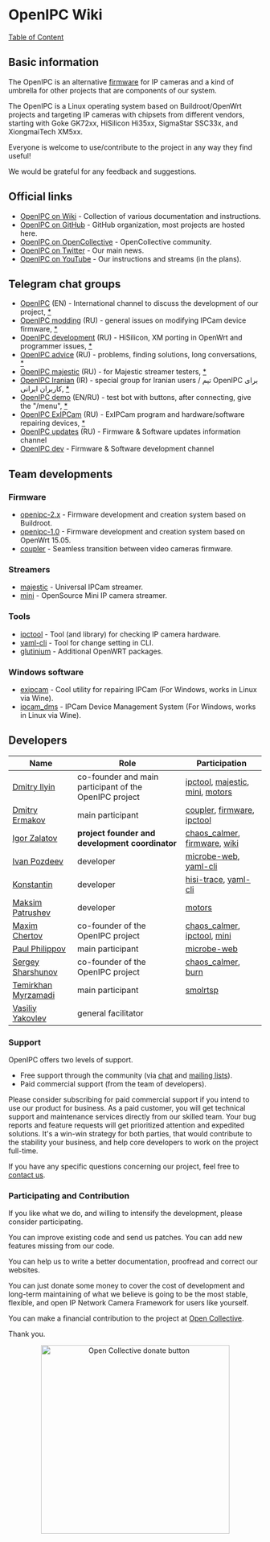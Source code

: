 # OpenIPC Wiki
[Table of Content](index.md)

## Basic information

The OpenIPC is an alternative [firmware](https://github.com/OpenIPC) for
IP cameras and a kind of umbrella for other projects that are components of
our system.

The OpenIPC is a Linux operating system based on Buildroot/OpenWrt projects and
targeting IP cameras with chipsets from different vendors, starting
with Goke GK72xx, HiSilicon Hi35xx, SigmaStar SSC33x, and XiongmaiTech XM5xx.

Everyone is welcome to use/contribute to the project in any way they find useful!

We would be grateful for any feedback and suggestions.


## Official links

* [OpenIPC on Wiki](https://openipc.github.io/wiki) - Collection of various documentation and instructions.
* [OpenIPC on GitHub](https://github.com/OpenIPC/) - GitHub organization, most projects are hosted here.
* [OpenIPC on OpenCollective](https://opencollective.com/openipc) - OpenCollective community.
* [OpenIPC on Twitter](https://twitter.com/openipc) - Our main news.
* [OpenIPC on YouTube](https://www.youtube.com/channel/UCaXlbR2uGTRFh8jQ2lCFd2g) - Our instructions and streams (in the plans).


## Telegram chat groups

* [OpenIPC](https://t.me/openipc) (EN) - International channel to discuss the development of our project, [*](https://combot.org/c/1166652144)
* [OpenIPC modding](https://t.me/openipc_modding) (RU) - general issues on modifying IPCam device firmware, [*](https://combot.org/c/-1001247643198)
* [OpenIPC development](https://t.me/openipc_software) (RU) - HiSilicon, XM porting in OpenWrt and programmer issues, [*](https://combot.org/c/-1001196905312)
* [OpenIPC advice](https://t.me/openipc_advice) (RU) - problems, finding solutions, long conversations, [*](https://combot.org/c/1385065634)
* [OpenIPC majestic](https://t.me/joinchat/YgHc5Bg4NOoxOTdi) (RU) - for Majestic streamer testers, [*](#)
* [OpenIPC Iranian](https://t.me/joinchat/T_GwQUBTJdfXJrFb) (IR) - special group for Iranian users / تیم OpenIPC برای کاربران ایرانی, [*](https://combot.org/c/-1001341239361)
* [OpenIPC demo](https://t.me/openipc_demo)  (EN/RU) - test bot with buttons, after connecting, give the "/menu", [*](https://combot.org/c/1414887196)
* [OpenIPC ExIPCam](https://t.me/ExIPCam) (RU) - ExIPCam program and hardware/software repairing devices, [*](https://combot.org/c/1213889378)
* [OpenIPC updates](https://t.me/s/openipc_updates) (RU) - Firmware & Software updates information channel
* [OpenIPC dev](https://t.me/s/openipc_dev) - Firmware & Software development channel


## Team developments

### Firmware

* [openipc-2.x](https://openipc.github.io/firmware) - Firmware development and creation system based on Buildroot.
* [openipc-1.0][chaos_calmer] - Firmware development and creation system based on OpenWrt 15.05.
* [coupler][coupler] - Seamless transition between video cameras firmware.

### Streamers

* [majestic](https://github.com/OpenIPC/firmware/wiki/majestic_streamer) - Universal IPCam streamer.
* [mini][mini] - OpenSource Mini IP camera streamer.

### Tools

* [ipctool](https://openipc.github.io/ipctool) - Tool (and library) for checking IP camera hardware.
* [yaml-cli][yaml-cli] - Tool for change setting in CLI.
* [glutinium](https://github.com/ZigFisher/Glutinium) - Additional OpenWRT packages.

### Windows software

* [exipcam](http://team.openipc.org/exipcam) - Cool utility for repairing IPCam (For Windows, works in Linux via Wine).
* [ipcam_dms](http://team.openipc.org/ipcam_dms) - IPCam Device Management System (For Windows, works in Linux via Wine).


## Developers

| Name                                                             | Role                                                   | Participation                                                            |
|------------------------------------------------------------------|--------------------------------------------------------|--------------------------------------------------------------------------|
| [Dmitry Ilyin](https://web.telegram.org/#/im?p=@widgetii)        | co-founder and main participant of the OpenIPC project | [ipctool][ipctool], [majestic][majestic], [mini][mini], [motors][motors] |
| [Dmitry Ermakov](https://web.telegram.org/#/im?p=@dimerrr)       | main participant                                       | [coupler][coupler], [firmware][firmware], [ipctool][ipctool]             |
| [Igor Zalatov](https://web.telegram.org/#/im?p=@FlyRouter)       | **project founder and development coordinator**        | [chaos_calmer][chaos_calmer], [firmware][firmware], [wiki][wiki]         |
| [Ivan Pozdeev](https://web.telegram.org/#/im?p=@John)            | developer                                              | [microbe-web][webui], [yaml-cli][yaml-cli]                               |
| [Konstantin](#)                                                  | developer                                              | [hisi-trace][hisi-trace], [yaml-cli][yaml-cli]                           |
| [Maksim Patrushev](https://web.telegram.org/#/im?p=@maxi380)     | developer                                              | [motors][motors]                                                         |
| [Maxim Chertov](https://web.telegram.org/#/im?p=@mAX3773)        | co-founder of the OpenIPC project                      | [chaos_calmer][chaos_calmer], [ipctool][ipctool], [mini][mini]           |
| [Paul Philippov](https://web.telegram.org/#/im?p=@themactep)     | main participant                                       | [microbe-web][webui]                                                     |
| [Sergey Sharshunov](https://web.telegram.org/#/im?p=@USSSSSH)    | co-founder of the OpenIPC project                      | [chaos_calmer][chaos_calmer], [burn][burn]                               |
| [Temirkhan Myrzamadi](https://web.telegram.org/#/im?p=@hirrolot) | main participant                                       | [smolrtsp][smolrtsp]                                                     |
| [Vasiliy Yakovlev](https://web.telegram.org/#/im?p=@#)           | general facilitator                                    |                                                                          |


### Support

OpenIPC offers two levels of support.

- Free support through the community (via [chat](https://openipc.org/#telegram-chat-groups) and [mailing lists](https://github.com/OpenIPC/firmware/discussions)).
- Paid commercial support (from the team of developers).

Please consider subscribing for paid commercial support if you intend to use our product for business.
As a paid customer, you will get technical support and maintenance services directly from our skilled team.
Your bug reports and feature requests will get prioritized attention and expedited solutions. It's a win-win
strategy for both parties, that would contribute to the stability your business, and help core developers
to work on the project full-time.

If you have any specific questions concerning our project, feel free to [contact us](mailto:flyrouter@gmail.com).

### Participating and Contribution

If you like what we do, and willing to intensify the development, please consider participating.

You can improve existing code and send us patches. You can add new features missing from our code.

You can help us to write a better documentation, proofread and correct our websites.

You can just donate some money to cover the cost of development and long-term maintaining of what we believe
is going to be the most stable, flexible, and open IP Network Camera Framework for users like yourself.

You can make a financial contribution to the project at [Open Collective](https://opencollective.com/openipc/contribute/backer-14335/checkout).

Thank you.

<p align="center">
<a href="https://opencollective.com/openipc/contribute/backer-14335/checkout" target="_blank"><img src="https://opencollective.com/webpack/donate/button@2x.png?color=blue" width="375" alt="Open Collective donate button"></a>
</p>


[burn]: https://github.com/OpenIPC/burn
[chaos_calmer]: https://github.com/OpenIPC/chaos_calmer
[coupler]: https://github.com/OpenIPC/coupler
[firmware]: https://github.com/OpenIPC/firmware
[hisi-trace]: https://github.com/OpenIPC/hisi-trace
[ipctool]: https://github.com/OpenIPC/ipctool
[majestic]: https://github.com/OpenIPC/majestic
[mini]: https://github.com/OpenIPC/mini
[motors]: https://github.com/OpenIPC/motors
[smolrtsp]: https://github.com/OpenIPC/smolrtsp
[webui]: https://github.com/OpenIPC/microbe-web
[wiki]: https://github.com/wiki
[yaml-cli]: https://github.com/OpenIPC/yaml-cli

